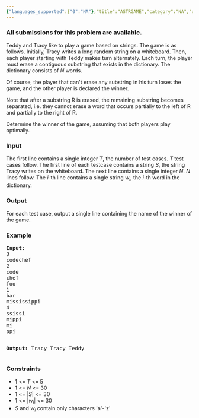 ```yaml
---
{"languages_supported":{"0":"NA"},"title":"ASTRGAME","category":"NA","old_version":true,"problem_code":"ASTRGAME","tags":{"0":"NA"},"layout":"problem"}
---
```


<h3> All submissions for this problem are available. </h3><p>Teddy and Tracy like to play a game based on strings. The game is as follows. Initially, Tracy writes a long random string on a whiteboard. Then, each player starting with Teddy makes turn alternately. Each turn, the player must erase a contiguous substring that exists in the dictionary. The dictionary consists of <i>N</i> words.</p>

<p>Of course, the player that can't erase any substring in his turn loses the game, and the other player is declared the winner.</p>

<p>Note that after a substring R is erased, the remaining substring becomes separated, i.e. they cannot erase a word that occurs partially to the left of R and partially to the right of R.

</p><p>Determine the winner of the game, assuming that both players play optimally.</p>

<h3>Input</h3>
<p>The first line contains a single integer <i>T</i>, the number of test cases. <i>T</i> test cases follow. The first line of each testcase contains a string <i>S</i>, the string Tracy writes on the whiteboard. The next line contains a single integer <i>N</i>. <i>N</i> lines follow. The <i>i</i>-th line contains a single string <i>w<sub>i</sub></i>, the <i>i</i>-th word in the dictionary.</p>

<h3>Output</h3>
<p>For each test case, output a single line containing the name of the winner of the game.</p>

<h3>Example</h3>
<pre>
<b>Input:</b>
3
codechef
2
code
chef
foo
1
bar
mississippi
4
ssissi
mippi
mi
ppi

<b>Output:</b>
Tracy
Tracy
Teddy
</pre>

<h3>Constraints</h3>
<ul>
<li>1 &lt;= <i>T</i> &lt;= 5</li>
<li>1 &lt;= <i>N</i> &lt;= 30</li>
<li>1 &lt;= |<i>S</i>| &lt;= 30</li>
<li>1 &lt;= |<i>w<sub>i</sub></i>| &lt;= 30</li>
<li><i>S</i> and <i>w<sub>i</sub></i> contain only characters 'a'-'z'</li>
</ul>    